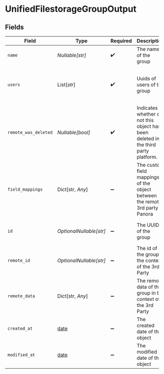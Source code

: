 # UnifiedFilestorageGroupOutput


## Fields

| Field                                                                              | Type                                                                               | Required                                                                           | Description                                                                        | Example                                                                            |
| ---------------------------------------------------------------------------------- | ---------------------------------------------------------------------------------- | ---------------------------------------------------------------------------------- | ---------------------------------------------------------------------------------- | ---------------------------------------------------------------------------------- |
| `name`                                                                             | *Nullable[str]*                                                                    | :heavy_check_mark:                                                                 | The name of the group                                                              | My group                                                                           |
| `users`                                                                            | List[*str*]                                                                        | :heavy_check_mark:                                                                 | Uuids of users of the group                                                        | [<br/>"801f9ede-c698-4e66-a7fc-48d19eebaa4f"<br/>]                                 |
| `remote_was_deleted`                                                               | *Nullable[bool]*                                                                   | :heavy_check_mark:                                                                 | Indicates whether or not this object has been deleted in the third party platform. | false                                                                              |
| `field_mappings`                                                                   | Dict[str, *Any*]                                                                   | :heavy_minus_sign:                                                                 | The custom field mappings of the object between the remote 3rd party & Panora      | {<br/>"fav_dish": "broccoli",<br/>"fav_color": "red"<br/>}                         |
| `id`                                                                               | *OptionalNullable[str]*                                                            | :heavy_minus_sign:                                                                 | The UUID of the group                                                              | 801f9ede-c698-4e66-a7fc-48d19eebaa4f                                               |
| `remote_id`                                                                        | *OptionalNullable[str]*                                                            | :heavy_minus_sign:                                                                 | The id of the group in the context of the 3rd Party                                | id_1                                                                               |
| `remote_data`                                                                      | Dict[str, *Any*]                                                                   | :heavy_minus_sign:                                                                 | The remote data of the group in the context of the 3rd Party                       | {<br/>"fav_dish": "broccoli",<br/>"fav_color": "red"<br/>}                         |
| `created_at`                                                                       | [date](https://docs.python.org/3/library/datetime.html#date-objects)               | :heavy_minus_sign:                                                                 | The created date of the object                                                     | 2024-10-01T12:00:00Z                                                               |
| `modified_at`                                                                      | [date](https://docs.python.org/3/library/datetime.html#date-objects)               | :heavy_minus_sign:                                                                 | The modified date of the object                                                    | 2024-10-01T12:00:00Z                                                               |